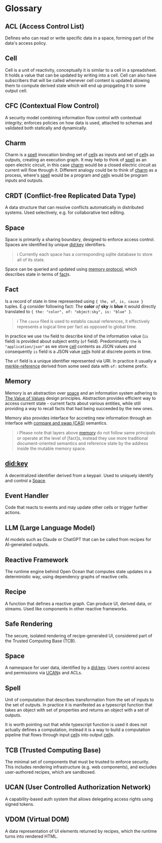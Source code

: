 # Glossary

## ACL (Access Control List)

Defines who can read or write specific data in a space, forming part of the data's access policy.

## Cell

Cell is a unit of reactivity, conceptually it is similar to a cell in a spreadsheet. It holds a value that can be updated by writing into a cell. Cell can also have subscribers that will be called whenever cell content is updated allowing them to compute derived state which will end up propgating it to some output cell.

## CFC (Contextual Flow Control)

A security model combining information flow control with contextual integrity; enforces policies on how data is used, attached to schemas and validated both statically and dynamically.

## Charm

Charm is a [spell] invocation binding set of [cell]s as inputs and set of [cell]s as outputs, creating an execution graph. It may help to think of [spell] as an open electric circuit, in this case [charm] would be a closed electric circuit as current will flow through it. Different analogy could be to think of [charm] as a process, where's [spell] would be a program and [cell]s would be program inputs and outputs.

## CRDT (Conflict-free Replicated Data Type)

A data structure that can resolve conflicts automatically in distributed systems. Used selectively, e.g. for collaborative text editing.

## Space

Space is primarily a sharing boundary, designed to enforce access control. Spaces are identified by unique [did:key] identifiers.

> ℹ️ Currently each space has a corresponding sqlite database to store all of its state.

Space can be queried and updated using [memory protocol], which describes state in terms of [fact](#fact)s.

## Fact

Is a record of state in time represented using `{ the, of, is, cause }` tuples. E.g consider following fact: _The_ **color** _of_ **sky** _is_ **blue** it would directly translated to
`{ the: "color", of: "object:sky", is: "blue" }`.

> ℹ️ The `cause` filed is used to establis causal references, it effectively represents a logical time per fact as opposed to global time.

In practice we use `the` field to describe kind of the information value (`is` field) is provided about subject entity (`of` field). Predominantly `the` is `"application/json"` as we store [cell] contents as JSON values and consequently `is` field is a JSON value [cell]s hold at discrete points in time.

The `of` field is a unique identifier represented via URI. In practice it usually a [merkle-reference] derived from some seed data with `of:` scheme prefix.

## Memory

Memory is an abstraction over [space] and an information system adhering to [The Value of Values] design principles. Abstraction provides efficient way to access current state - current facts about various entities, while still providing a way to recall facts that had being succeeded by the new ones.

Memory also provides interface for accreting new information through an interface with [compare and swap (CAS)][CAS] semantics.

> ℹ️ Please note that layers above [memory] do not follow same principals or operate at the level of [fact]s, instead they use more traditional document-oriented semantics and reference state by the address inside the mutable memory space.


## [did:key]

A decentralized identifier derived from a keypair. Used to uniquely identify and control a [Space].

## Event Handler

Code that reacts to events and may update other cells or trigger further actions.

## LLM (Large Language Model)

AI models such as Claude or ChatGPT that can be called from recipes for AI-generated outputs.

## Reactive Framework

The runtime engine behind Open Ocean that computes state updates in a deterministic way, using dependency graphs of reactive cells.

## Recipe

A function that defines a reactive graph. Can produce UI, derived data, or streams. Used like components in other reactive frameworks.

## Safe Rendering

The secure, isolated rendering of recipe-generated UI, considered part of the Trusted Computing Base (TCB).

## Space

A namespace for user data, identified by a [did:key]. Users control access and permissions via [UCAN]s and ACLs.

## Spell

Unit of computation that describes transformation from the set of inputs to the set of outputs. In practice it is manifested as a typescript function that takes an object with set of properties and returns an object with a set of outputs.

It is worth pointing out that while typescript function is used it does not actually defines a computation, instead it is a way to build a computation pipeline that flows through input [cell]s into output [cell]s.

## TCB (Trusted Computing Base)

The minimal set of components that must be trusted to enforce security. This includes rendering infrastructure (e.g. web components), and excludes user-authored recipes, which are sandboxed.

## UCAN (User Controlled Authorization Network)

A capability-based auth system that allows delegating access rights using signed tokens.

## VDOM (Virtual DOM)

A data representation of UI elements returned by recipes, which the runtime turns into rendered HTML.

[spell]:#spell
[cell]:#cell
[charm]:#charm
[acl]:#acl-access-control-list
[cfc]:#cfc-contextual-flow-control
[crdt]:#crdt-conflict-free-replicated-data-type
[deno]:#deno
[did:key]:#didkey
[event-handler]:#event-handler
[llm]:#llm-large-language-model
[memory]:#memory
[reactive-framework]:#reactive-framework
[recipe]:#recipe
[safe-rendering]:#safe-rendering
[space]:#space
[tcb]:#tcb-trusted-computing-base
[ucan]:#ucan-user-controlled-authorization-network
[vdom]:#vdom-virtual-dom
[memory protocol]:https://github.com/commontoolsinc/RFC/blob/main/rfc/memory.md
[The Value of Values]:https://www.youtube.com/watch?v=-I-VpPMzG7c
[merkle-reference]:https://github.com/Gozala/merkle-reference/blob/main/docs/spec.md
[CAS]:https://en.wikipedia.org/wiki/Compare-and-swap
[did:key]:https://w3c-ccg.github.io/did-key-spec
